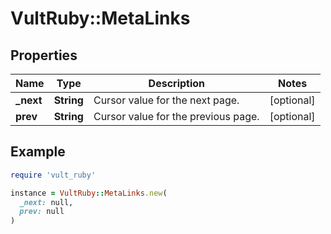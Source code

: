 # VultRuby::MetaLinks

## Properties

| Name | Type | Description | Notes |
| ---- | ---- | ----------- | ----- |
| **_next** | **String** | Cursor value for the next page. | [optional] |
| **prev** | **String** | Cursor value for the previous page. | [optional] |

## Example

```ruby
require 'vult_ruby'

instance = VultRuby::MetaLinks.new(
  _next: null,
  prev: null
)
```

